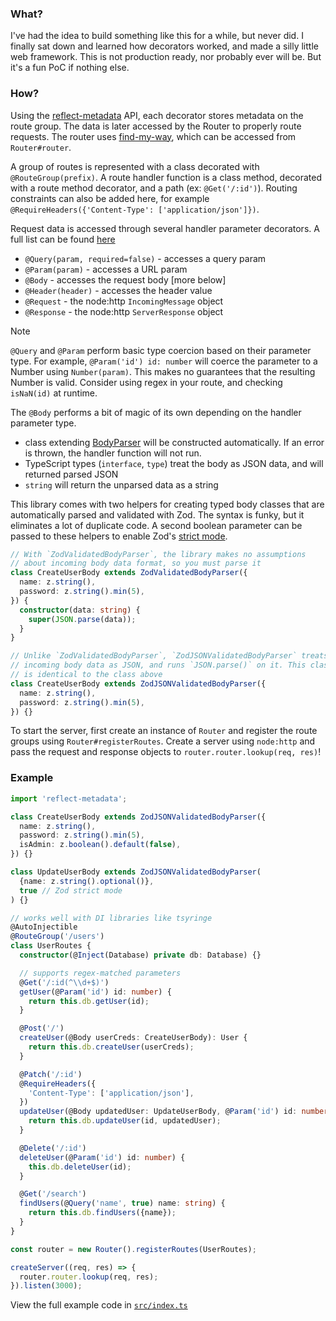 ### What?
I've had the idea to build something like this for a while, but never did. I finally sat down and learned how decorators worked, and made a silly little web framework. This is not production ready, nor probably ever will be. But it's a fun PoC if nothing else.

### How?
Using the [reflect-metadata](https://npm.im/reflect-metadata) API, each decorator stores metadata on the route group. The data is later accessed by the Router to properly route requests. The router uses [find-my-way](https://npm.im/find-my-way), which can be accessed from `Router#router`.

A group of routes is represented with a class decorated with `@RouteGroup(prefix)`. A route handler function is a class method, decorated with a route method decorator, and a path (ex: `@Get('/:id')`). Routing constraints can also be added here, for example `@RequireHeaders({'Content-Type': ['application/json']})`.

Request data is accessed through several handler parameter decorators. A full list can be found [here](/lib/param.ts)
  - `@Query(param, required=false)` - accesses a query param
  - `@Param(param)` - accesses a URL param
  - `@Body` - accesses the request body [more below]
  - `@Header(header)` - accesses the header value
  - `@Request` - the node:http `IncomingMessage` object
  - `@Response` - the node:http `ServerResponse` object

> [!NOTE]
> `@Query` and `@Param` perform basic type coercion based on their parameter type. For example, `@Param('id') id: number` will coerce the parameter to a Number using `Number(param)`. This makes no guarantees that the resulting Number is valid. Consider using regex in your route, and checking `isNaN(id)` at runtime.

The `@Body` performs a bit of magic of its own depending on the handler parameter type.
  - class extending [BodyParser](/lib/body.ts#L4) will be constructed automatically. If an error is thrown, the handler function will not run.
  - TypeScript types (`interface`, `type`) treat the body as JSON data, and will returned parsed JSON
  - `string` will return the unparsed data as a string

This library comes with two helpers for creating typed body classes that are automatically parsed and validated with Zod. The syntax is funky, but it eliminates a lot of duplicate code. A second boolean parameter can be passed to these helpers to enable Zod's [strict mode](https://github.com/colinhacks/zod#strict).

```ts
// With `ZodValidatedBodyParser`, the library makes no assumptions
// about incoming body data format, so you must parse it
class CreateUserBody extends ZodValidatedBodyParser({
  name: z.string(),
  password: z.string().min(5),
}) {
  constructor(data: string) {
    super(JSON.parse(data));
  }
}

// Unlike `ZodValidatedBodyParser`, `ZodJSONValidatedBodyParser` treats the
// incoming body data as JSON, and runs `JSON.parse()` on it. This class
// is identical to the class above
class CreateUserBody extends ZodJSONValidatedBodyParser({
  name: z.string(),
  password: z.string().min(5),
}) {}
```

To start the server, first create an instance of `Router` and register the route groups using `Router#registerRoutes`. Create a server using `node:http` and pass the request and response objects to `router.router.lookup(req, res)`!

### Example
```ts
import 'reflect-metadata';

class CreateUserBody extends ZodJSONValidatedBodyParser({
  name: z.string(),
  password: z.string().min(5),
  isAdmin: z.boolean().default(false),
}) {}

class UpdateUserBody extends ZodJSONValidatedBodyParser(
  {name: z.string().optional()},
  true // Zod strict mode
) {}

// works well with DI libraries like tsyringe
@AutoInjectible
@RouteGroup('/users')
class UserRoutes {
  constructor(@Inject(Database) private db: Database) {}

  // supports regex-matched parameters
  @Get('/:id(^\\d+$)')
  getUser(@Param('id') id: number) {
    return this.db.getUser(id);
  }

  @Post('/')
  createUser(@Body userCreds: CreateUserBody): User {
    return this.db.createUser(userCreds);
  }

  @Patch('/:id')
  @RequireHeaders({
    'Content-Type': ['application/json'],
  })
  updateUser(@Body updatedUser: UpdateUserBody, @Param('id') id: number) {
    return this.db.updateUser(id, updatedUser);
  }

  @Delete('/:id')
  deleteUser(@Param('id') id: number) {
    this.db.deleteUser(id);
  }

  @Get('/search')
  findUsers(@Query('name', true) name: string) {
    return this.db.findUsers({name});
  }
}

const router = new Router().registerRoutes(UserRoutes);

createServer((req, res) => {
  router.router.lookup(req, res);
}).listen(3000);
```

View the full example code in [`src/index.ts`](/src/index.ts)
